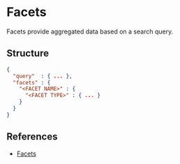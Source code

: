 # Facets

Facets provide aggregated data based on a search query.


## Structure

```json
{
  "query"  : { ... },
  "facets" : {
    "<FACET NAME>" : {
      "<FACET TYPE>" : { ... }
    }
  }
}
```

## References

* [Facets](http://www.elasticsearch.org/guide/reference/api/search/facets/)

